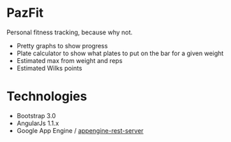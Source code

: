 PazFit
========

Personal fitness tracking, because why not.

* Pretty graphs to show progress
* Plate calculator to show what plates to put on the bar for a given weight
* Estimated max from weight and reps
* Estimated Wilks points

Technologies
=======
* Bootstrap 3.0
* AngularJs 1.1.x
* Google App Engine / [appengine-rest-server](https://code.google.com/p/appengine-rest-server/)
